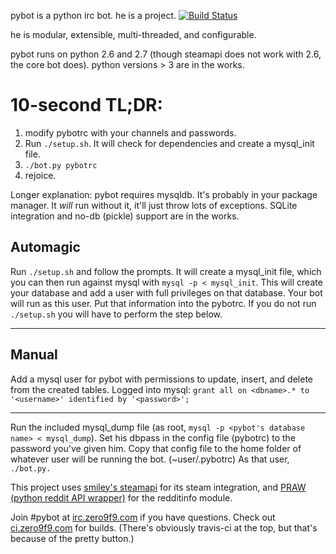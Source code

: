 pybot is a python irc bot. he is a project. [![Build Status](https://travis-ci.org/hlmtre/pybot.svg?branch=master)](https://travis-ci.org/hlmtre/pybot)

he is modular, extensible, multi-threaded, and configurable.

pybot runs on python 2.6 and 2.7 (though steamapi does not work with 2.6, the core bot does). python versions > 3 are in the works.


10-second TL;DR:
================

1. modify pybotrc with your channels and passwords.
2. Run `./setup.sh`. It will check for dependencies and create a mysql_init file.
3. `./bot.py pybotrc`
4. rejoice.

Longer explanation:
pybot requires mysqldb. It's probably in your package manager.
It _will_ run without it, it'll just throw lots of exceptions. SQLite integration and no-db (pickle) support are in the works.

Automagic
---------
Run `./setup.sh` and follow the prompts. It will create a mysql_init file, which you can then run against mysql with `mysql -p < mysql_init`. This will create your database and add a user with full privileges on that database. Your bot will run as this user.
Put that information into the pybotrc.
If you do not run `./setup.sh` you will have to perform the step below.
___
Manual
------
Add a mysql user for pybot with permissions to update, insert, and delete from the created tables.
Logged into mysql: `grant all on <dbname>.* to '<username>' identified by '<password>';`
___

Run the included mysql_dump file (as root, `mysql -p <pybot's database name> < mysql_dump`).
Set his dbpass in the config file (pybotrc) to the password you've given him. 
Copy that config file to the home folder of whatever user will be running the bot. (~user/.pybotrc)
As that user, `./bot.py.`


This project uses [smiley's steamapi](https://github.com/smiley/steamapi) for its steam integration, and [PRAW (python reddit API wrapper)](https://praw.readthedocs.org/en/latest/) for the redditinfo module.

Join #pybot at [irc.zero9f9.com](http://irc.zero9f9.com?channels=#pybot "zero9f9.com IRC") if you have questions.
Check out [ci.zero9f9.com](http://ci.zero9f9.com "ci.zero9f9.com") for builds. (There's obviously travis-ci at the top, but that's because of the pretty button.)
